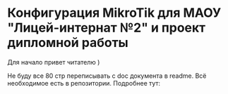 # Конфигурация MikroTik для МАОУ "Лицей-интернат №2" и проект дипломной работы

Для начало привет читателю )

Не буду все 80 стр переписывать с doc документа в readme.
Всё необходимое есть в репозитории.
Подробнее тут: 